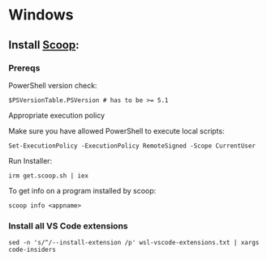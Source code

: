 # Windows

## Install [Scoop](https://github.com/ScoopInstaller/Scoop/wiki/Quick-Start):

### Prereqs
PowerShell version check:
```
$PSVersionTable.PSVersion # has to be >= 5.1
```

Appropriate execution policy

Make sure you have allowed PowerShell to execute local scripts:
```
Set-ExecutionPolicy -ExecutionPolicy RemoteSigned -Scope CurrentUser
```

Run Installer:
```
irm get.scoop.sh | iex
```

To get info on a program installed by scoop:
```
scoop info <appname>
```

### Install all VS Code extensions
```
sed -n 's/^/--install-extension /p' wsl-vscode-extensions.txt | xargs code-insiders
```

